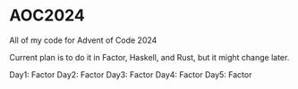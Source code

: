 # AOC2024
All of my code for Advent of Code 2024

Current plan is to do it in Factor, Haskell, and Rust, but it might change later.

Day1: Factor
Day2: Factor
Day3: Factor
Day4: Factor
Day5: Factor